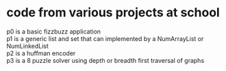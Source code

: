 # code from various projects at school
p0 is a basic fizzbuzz application <br />
p1 is a generic list and set that can implemented by a NumArrayList or NumLinkedList <br />
p2 is a huffman encoder <br />
p3 is a 8 puzzle solver using depth or breadth first traversal of graphs <br />
